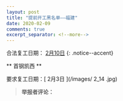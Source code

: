 ```yaml
---
layout: post
title: "提前开工黑名单——福建"
date: 2020-02-09
comments: true
excerpt_separator: <!--more-->
---
```


合法复工日期： [2月10日](http://www.fujian.gov.cn/xw/mszx/202001/t20200129_5186811.htm)
{: .notice--accent}




**	首钢凯西	**

要求复工日期：[	2月3日	](/images/	2_14	.jpg)
> **举报者评论：**	


<!--more-->